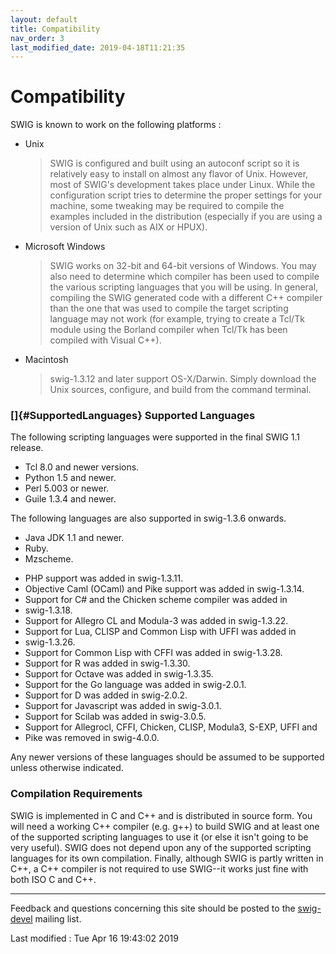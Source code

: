 ```yaml
---
layout: default
title: Compatibility
nav_order: 3
last_modified_date: 2019-04-18T11:21:35
---
```


# Compatibility

SWIG is known to work on the following platforms :

-   Unix

    > SWIG is configured and built using an autoconf script so it is
    > relatively easy to install on almost any flavor of Unix. However,
    > most of SWIG\'s development takes place under Linux. While the
    > configuration script tries to determine the proper settings for
    > your machine, some tweaking may be required to compile the
    > examples included in the distribution (especially if you are using
    > a version of Unix such as AIX or HPUX).

-   Microsoft Windows

    > SWIG works on 32-bit and 64-bit versions of Windows. You may also
    > need to determine which compiler has been used to compile the
    > various scripting languages that you will be using. In general,
    > compiling the SWIG generated code with a different C++ compiler
    > than the one that was used to compile the target scripting
    > language may not work (for example, trying to create a Tcl/Tk
    > module using the Borland compiler when Tcl/Tk has been compiled
    > with Visual C++).

-   Macintosh

    > swig-1.3.12 and later support OS-X/Darwin. Simply download the
    > Unix sources, configure, and build from the command terminal.

### []{#SupportedLanguages} Supported Languages

The following scripting languages were supported in the final SWIG 1.1
release.

-   Tcl 8.0 and newer versions.
-   Python 1.5 and newer.
-   Perl 5.003 or newer.
-   Guile 1.3.4 and newer.

The following languages are also supported in swig-1.3.6 onwards.

-   Java JDK 1.1 and newer.
-   Ruby.
-   Mzscheme.

* PHP support was added in swig-1.3.11.
* Objective Caml (OCaml) and Pike support was added in swig-1.3.14.
* Support for C\# and the Chicken scheme compiler was added in
* swig-1.3.18.
* Support for Allegro CL and Modula-3 was added in swig-1.3.22.
* Support for Lua, CLISP and Common Lisp with UFFI was added in
* swig-1.3.26.
* Support for Common Lisp with CFFI was added in swig-1.3.28.
* Support for R was added in swig-1.3.30.
* Support for Octave was added in swig-1.3.35.
* Support for the Go language was added in swig-2.0.1.
* Support for D was added in swig-2.0.2.
* Support for Javascript was added in swig-3.0.1.
* Support for Scilab was added in swig-3.0.5.
* Support for Allegrocl, CFFI, Chicken, CLISP, Modula3, S-EXP, UFFI and
* Pike was removed in swig-4.0.0.

Any newer versions of these languages should be assumed to be supported
unless otherwise indicated.

### Compilation Requirements

SWIG is implemented in C and C++ and is distributed in source form. You
will need a working C++ compiler (e.g. g++) to build SWIG and at least
one of the supported scripting languages to use it (or else it isn\'t
going to be very useful). SWIG does not depend upon any of the supported
scripting languages for its own compilation. Finally, although SWIG is
partly written in C++, a C++ compiler is not required to use SWIG\--it
works just fine with both ISO C and C++.

------------------------------------------------------------------------

Feedback and questions concerning this site should be posted to the
[swig-devel](mail.html) mailing list.

Last modified : Tue Apr 16 19:43:02 2019
